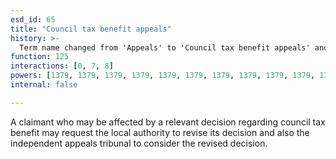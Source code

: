 ```yaml
---
esd_id: 65
title: "Council tax benefit appeals"
history: >-
  Term name changed from 'Appeals' to 'Council tax benefit appeals' and scope notes added in version 2.02. Term name changed from 'Council tax benefit appeals' to 'Council tax - benefit - appeals' in version 3.00. Name changed to 'Council tax benefit appeals' in version 4.00.
function: 125
interactions: [0, 7, 8]
powers: [1379, 1379, 1379, 1379, 1379, 1379, 1379, 1379, 1379, 1379, 1379, 1380, 1380, 1380, 1380, 1380, 1380, 1380, 1380, 1380, 1380, 1380, 1381, 1381, 1381, 1381, 1381, 1381, 1381, 1381, 1381, 1381, 1381, 1381, 1382, 1382, 1382, 1382, 1382, 1382, 1382, 1382, 1382, 1382, 1382, 1382, 1384, 1384, 1384, 1384, 1384, 1384, 1384, 1384, 1384, 1384, 1384, 1384, 1384, 1384, 1386, 1386, 1386, 1386, 1386, 1386, 1386, 1386, 1386, 1386, 1386, 1387, 1387, 1387, 1387, 1387, 1387, 1387]
internal: false

---
```


A claimant who may be affected by a relevant decision regarding council tax benefit may request the local authority to revise its decision and also the independent appeals tribunal to consider the revised decision.

